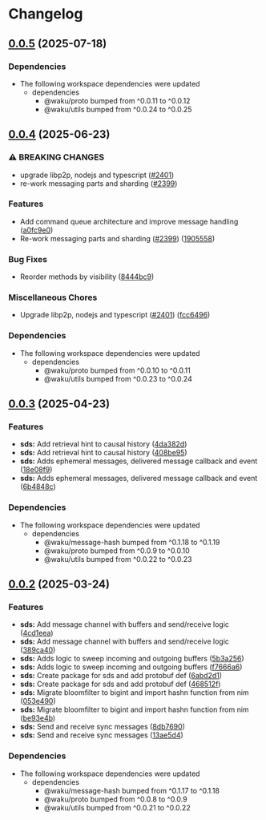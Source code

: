# Changelog

## [0.0.5](https://github.com/waku-org/js-waku/compare/sds-v0.0.4...sds-v0.0.5) (2025-07-18)


### Dependencies

* The following workspace dependencies were updated
  * dependencies
    * @waku/proto bumped from ^0.0.11 to ^0.0.12
    * @waku/utils bumped from ^0.0.24 to ^0.0.25

## [0.0.4](https://github.com/waku-org/js-waku/compare/sds-v0.0.3...sds-v0.0.4) (2025-06-23)


### ⚠ BREAKING CHANGES

* upgrade libp2p, nodejs and typescript ([#2401](https://github.com/waku-org/js-waku/issues/2401))
* re-work messaging parts and sharding  ([#2399](https://github.com/waku-org/js-waku/issues/2399))

### Features

* Add command queue architecture and improve message handling ([a0fc9e0](https://github.com/waku-org/js-waku/commit/a0fc9e05d4ef103b58c8ef0574bdaaaa421bf4da))
* Re-work messaging parts and sharding  ([#2399](https://github.com/waku-org/js-waku/issues/2399)) ([1905558](https://github.com/waku-org/js-waku/commit/1905558753a7bf61c3dd27d6892d0f561d4c57c6))


### Bug Fixes

* Reorder methods by visibility ([8444bc9](https://github.com/waku-org/js-waku/commit/8444bc940fd26b52a0b1662f6923b49a22f9325d))


### Miscellaneous Chores

* Upgrade libp2p, nodejs and typescript ([#2401](https://github.com/waku-org/js-waku/issues/2401)) ([fcc6496](https://github.com/waku-org/js-waku/commit/fcc6496fef914c56f6a4d2d17c494c8b94caea3c))


### Dependencies

* The following workspace dependencies were updated
  * dependencies
    * @waku/proto bumped from ^0.0.10 to ^0.0.11
    * @waku/utils bumped from ^0.0.23 to ^0.0.24

## [0.0.3](https://github.com/waku-org/js-waku/compare/sds-v0.0.2...sds-v0.0.3) (2025-04-23)


### Features

* **sds:** Add retrieval hint to causal history ([4da382d](https://github.com/waku-org/js-waku/commit/4da382d59489645802d9efeb68e8eb05cdc95ec1))
* **sds:** Add retrieval hint to causal history ([408be95](https://github.com/waku-org/js-waku/commit/408be95a1317210e43a2caff3ecff40d457d17c4))
* **sds:** Adds ephemeral messages, delivered message callback and event ([18e08f9](https://github.com/waku-org/js-waku/commit/18e08f94dfb20538ebf6575acb7e7e395a08d2c1))
* **sds:** Adds ephemeral messages, delivered message callback and event ([6b4848c](https://github.com/waku-org/js-waku/commit/6b4848c8536d39914915dba011d4a075bfed0e4a))


### Dependencies

* The following workspace dependencies were updated
  * dependencies
    * @waku/message-hash bumped from ^0.1.18 to ^0.1.19
    * @waku/proto bumped from ^0.0.9 to ^0.0.10
    * @waku/utils bumped from ^0.0.22 to ^0.0.23

## [0.0.2](https://github.com/waku-org/js-waku/compare/sds-v0.0.1...sds-v0.0.2) (2025-03-24)


### Features

* **sds:** Add message channel with buffers and send/receive logic ([4cd1eea](https://github.com/waku-org/js-waku/commit/4cd1eea05a470a23cde8a6457addd3ac76289045))
* **sds:** Add message channel with buffers and send/receive logic ([389ca40](https://github.com/waku-org/js-waku/commit/389ca4062eebda91eac6d8e212ca4d063e7ac103))
* **sds:** Adds logic to sweep incoming and outgoing buffers ([5b3a256](https://github.com/waku-org/js-waku/commit/5b3a256b4cbba27a0640061ce90f9101bc56431e))
* **sds:** Adds logic to sweep incoming and outgoing buffers ([f7666a6](https://github.com/waku-org/js-waku/commit/f7666a658853726f732f39d7551227e5146114c9))
* **sds:** Create package for sds and add protobuf def ([6abd2d1](https://github.com/waku-org/js-waku/commit/6abd2d18a13f4a960c1d34404afd5972956035b4))
* **sds:** Create package for sds and add protobuf def ([468512f](https://github.com/waku-org/js-waku/commit/468512fa85a5e6c1618803338e0e9d17e1a9c4b7))
* **sds:** Migrate bloomfilter to bigint and import hashn function from nim ([053e490](https://github.com/waku-org/js-waku/commit/053e4901e7a523c47e5c3b73804ed6144a7ca563))
* **sds:** Migrate bloomfilter to bigint and import hashn function from nim ([be93e4b](https://github.com/waku-org/js-waku/commit/be93e4b71f1ecc2c6e3447cd7c5f46af24f70941))
* **sds:** Send and receive sync messages ([8db7690](https://github.com/waku-org/js-waku/commit/8db7690233ee34884d7d8d9174cf3b9a4bcb1e79))
* **sds:** Send and receive sync messages ([13ae5d4](https://github.com/waku-org/js-waku/commit/13ae5d4f73ef4828249a766a6a579c0aa281252e))


### Dependencies

* The following workspace dependencies were updated
  * dependencies
    * @waku/message-hash bumped from ^0.1.17 to ^0.1.18
    * @waku/proto bumped from ^0.0.8 to ^0.0.9
    * @waku/utils bumped from ^0.0.21 to ^0.0.22

